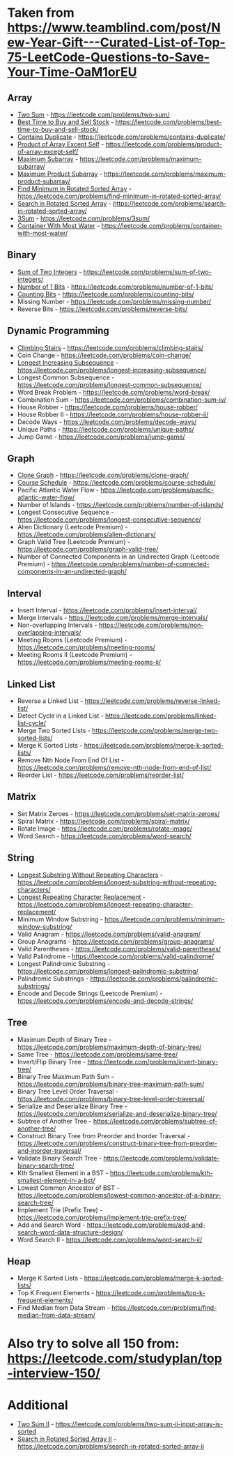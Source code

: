 # Taken from https://www.teamblind.com/post/New-Year-Gift---Curated-List-of-Top-75-LeetCode-Questions-to-Save-Your-Time-OaM1orEU

## Array

- [Two Sum](./two_sum.py)                                                                   - https://leetcode.com/problems/two-sum/
- [Best Time to Buy and Sell Stock](./best_time_to_buy_and_sell_stock/Program.cs)           - https://leetcode.com/problems/best-time-to-buy-and-sell-stock/
- [Contains Duplicate](./contains_duplicate/Program.cs)                                     - https://leetcode.com/problems/contains-duplicate/
- [Product of Array Except Self](./product_except_self.py)                                  - https://leetcode.com/problems/product-of-array-except-self/
- [Maximum Subarray](./maximum_subarray/Program.cs)                                         - https://leetcode.com/problems/maximum-subarray/
- [Maximum Product Subarray](./maximum_product_subarray/Program.cs)                         - https://leetcode.com/problems/maximum-product-subarray/
- [Find Minimum in Rotated Sorted Array](./find_minimum_in_rotated_sorted_array/Program.cs) - https://leetcode.com/problems/find-minimum-in-rotated-sorted-array/
- [Search in Rotated Sorted Array](./search_in_rotated_sorted_arr/Program.cs)               - https://leetcode.com/problems/search-in-rotated-sorted-array/
- [3Sum](./3sum/Program.cs)                                                                 - https://leetcode.com/problems/3sum/
- [Container With Most Water](./container_with_max_water/Program.cs)                        - https://leetcode.com/problems/container-with-most-water/

## Binary

- [Sum of Two Integers](/sum_of_two_integers.py) - https://leetcode.com/problems/sum-of-two-integers/
- [Number of 1 Bits](/number_of_1_bits.py) - https://leetcode.com/problems/number-of-1-bits/
- [Counting Bits](/counting_bits.py) - https://leetcode.com/problems/counting-bits/
- Missing Number - https://leetcode.com/problems/missing-number/
- Reverse Bits - https://leetcode.com/problems/reverse-bits/

## Dynamic Programming

- [Climbing Stairs](/climbing_stairs.py) - https://leetcode.com/problems/climbing-stairs/
- Coin Change - https://leetcode.com/problems/coin-change/
- [Longest Increasing Subsequence](/longest_increasing_subsequence.py) - https://leetcode.com/problems/longest-increasing-subsequence/
- Longest Common Subsequence - https://leetcode.com/problems/longest-common-subsequence/
- Word Break Problem - https://leetcode.com/problems/word-break/
- Combination Sum - https://leetcode.com/problems/combination-sum-iv/
- House Robber - https://leetcode.com/problems/house-robber/
- House Robber II - https://leetcode.com/problems/house-robber-ii/
- Decode Ways - https://leetcode.com/problems/decode-ways/
- Unique Paths - https://leetcode.com/problems/unique-paths/
- Jump Game - https://leetcode.com/problems/jump-game/

## Graph

- [Clone Graph](./clone_graph.py) - https://leetcode.com/problems/clone-graph/
- [Course Schedule](./course_schedule.py) - https://leetcode.com/problems/course-schedule/
- Pacific Atlantic Water Flow - https://leetcode.com/problems/pacific-atlantic-water-flow/
- Number of Islands - https://leetcode.com/problems/number-of-islands/
- Longest Consecutive Sequence - https://leetcode.com/problems/longest-consecutive-sequence/
- Alien Dictionary (Leetcode Premium) - https://leetcode.com/problems/alien-dictionary/
- Graph Valid Tree (Leetcode Premium) - https://leetcode.com/problems/graph-valid-tree/
- Number of Connected Components in an Undirected Graph (Leetcode Premium) - https://leetcode.com/problems/number-of-connected-components-in-an-undirected-graph/


## Interval

- Insert Interval - https://leetcode.com/problems/insert-interval/
- Merge Intervals - https://leetcode.com/problems/merge-intervals/
- Non-overlapping Intervals - https://leetcode.com/problems/non-overlapping-intervals/
- Meeting Rooms (Leetcode Premium) - https://leetcode.com/problems/meeting-rooms/
- Meeting Rooms II (Leetcode Premium) - https://leetcode.com/problems/meeting-rooms-ii/


## Linked List

- Reverse a Linked List - https://leetcode.com/problems/reverse-linked-list/
- Detect Cycle in a Linked List - https://leetcode.com/problems/linked-list-cycle/
- Merge Two Sorted Lists - https://leetcode.com/problems/merge-two-sorted-lists/
- Merge K Sorted Lists - https://leetcode.com/problems/merge-k-sorted-lists/
- Remove Nth Node From End Of List - https://leetcode.com/problems/remove-nth-node-from-end-of-list/
- Reorder List - https://leetcode.com/problems/reorder-list/

## Matrix

- Set Matrix Zeroes - https://leetcode.com/problems/set-matrix-zeroes/
- Spiral Matrix - https://leetcode.com/problems/spiral-matrix/
- Rotate Image - https://leetcode.com/problems/rotate-image/
- Word Search - https://leetcode.com/problems/word-search/

## String

- [Longest Substring Without Repeating Characters](./longest_substring_without_repeats/Program.cs)  - https://leetcode.com/problems/longest-substring-without-repeating-characters/
- [Longest Repeating Character Replacement](./longest_repeating_char_replacement/Program.cs)        - https://leetcode.com/problems/longest-repeating-character-replacement/
- Minimum Window Substring - https://leetcode.com/problems/minimum-window-substring/
- Valid Anagram - https://leetcode.com/problems/valid-anagram/
- Group Anagrams - https://leetcode.com/problems/group-anagrams/
- Valid Parentheses - https://leetcode.com/problems/valid-parentheses/
- Valid Palindrome - https://leetcode.com/problems/valid-palindrome/
- Longest Palindromic Substring - https://leetcode.com/problems/longest-palindromic-substring/
- Palindromic Substrings - https://leetcode.com/problems/palindromic-substrings/
- Encode and Decode Strings (Leetcode Premium) - https://leetcode.com/problems/encode-and-decode-strings/

## Tree

- Maximum Depth of Binary Tree - https://leetcode.com/problems/maximum-depth-of-binary-tree/
- Same Tree - https://leetcode.com/problems/same-tree/
- Invert/Flip Binary Tree - https://leetcode.com/problems/invert-binary-tree/
- Binary Tree Maximum Path Sum - https://leetcode.com/problems/binary-tree-maximum-path-sum/
- Binary Tree Level Order Traversal - https://leetcode.com/problems/binary-tree-level-order-traversal/
- Serialize and Deserialize Binary Tree - https://leetcode.com/problems/serialize-and-deserialize-binary-tree/
- Subtree of Another Tree - https://leetcode.com/problems/subtree-of-another-tree/
- Construct Binary Tree from Preorder and Inorder Traversal - https://leetcode.com/problems/construct-binary-tree-from-preorder-and-inorder-traversal/
- Validate Binary Search Tree - https://leetcode.com/problems/validate-binary-search-tree/
- Kth Smallest Element in a BST - https://leetcode.com/problems/kth-smallest-element-in-a-bst/
- Lowest Common Ancestor of BST - https://leetcode.com/problems/lowest-common-ancestor-of-a-binary-search-tree/
- Implement Trie (Prefix Tree) - https://leetcode.com/problems/implement-trie-prefix-tree/
- Add and Search Word - https://leetcode.com/problems/add-and-search-word-data-structure-design/
- Word Search II - https://leetcode.com/problems/word-search-ii/

## Heap

- Merge K Sorted Lists - https://leetcode.com/problems/merge-k-sorted-lists/
- Top K Frequent Elements - https://leetcode.com/problems/top-k-frequent-elements/
- Find Median from Data Stream - https://leetcode.com/problems/find-median-from-data-stream/


# Also try to solve all 150 from: https://leetcode.com/studyplan/top-interview-150/


# Additional

- [Two Sum II](./two_sum_II/Program.cs)                                                 - https://leetcode.com/problems/two-sum-ii-input-array-is-sorted
- [Search in Rotated Sorted Array II](./search_in_rotated_sorted_arr_ii/Program.cs)     - https://leetcode.com/problems/search-in-rotated-sorted-array-ii

